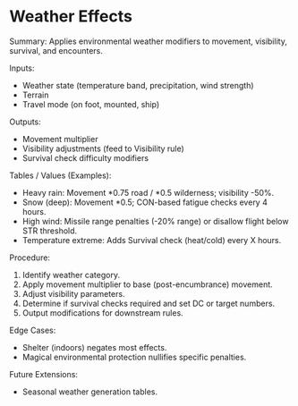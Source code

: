 # Weather Effects

Summary: Applies environmental weather modifiers to movement, visibility, survival, and encounters.

Inputs:
- Weather state (temperature band, precipitation, wind strength)
- Terrain
- Travel mode (on foot, mounted, ship)

Outputs:
- Movement multiplier
- Visibility adjustments (feed to Visibility rule)
- Survival check difficulty modifiers

Tables / Values (Examples):
- Heavy rain: Movement *0.75 road / *0.5 wilderness; visibility -50%.
- Snow (deep): Movement *0.5; CON-based fatigue checks every 4 hours.
- High wind: Missile range penalties (-20% range) or disallow flight below STR threshold.
- Temperature extreme: Adds Survival check (heat/cold) every X hours.

Procedure:
1. Identify weather category.
2. Apply movement multiplier to base (post-encumbrance) movement.
3. Adjust visibility parameters.
4. Determine if survival checks required and set DC or target numbers.
5. Output modifications for downstream rules.

Edge Cases:
- Shelter (indoors) negates most effects.
- Magical environmental protection nullifies specific penalties.

Future Extensions:
- Seasonal weather generation tables.
